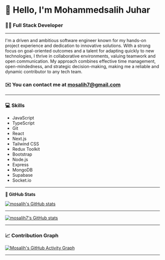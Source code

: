 # 👋 **Hello, I'm Mohammedsalih Juhar**

### 👨‍💻 Full Stack Developer

---

I'm a driven and ambitious software engineer known for my hands-on project experience and dedication to innovative solutions. With a strong focus on goal-oriented outcomes and a talent for adapting quickly to new technologies, I thrive in collaborative environments, valuing teamwork and open communication. My approach combines effective time management, open-mindedness, and strategic decision-making, making me a reliable and dynamic contributor to any tech team.

### ✉️ You can contact me at [mosalih7@gmail.com](mailto:mosalih7@gmail.com)

---

### 💻 Skills

- JavaScript
- TypeScript
- Git
- React
- Next.js
- Tailwind CSS
- Redux Toolkit
- Bootstrap
- Node.js
- Express
- MongoDB
- Supabase
- Socket.io

---

**🌟 GitHub Stats**

<a href="http://www.github.com/mosalih7">
  <img src="https:/github-readme-stats-rosy-ten-47.vercel.app/api?username=mosalih7&show_icons=true&count_private=true&title_color=ec4899&text_color=facc15&icon_color=84cc16&bg_color=14532d&hide_border=true" alt="mosalih's GitHub stats" />
</a>

---

[![mosalih7's GitHub stats](https://github-readme-stats.vercel.app/api?username=anuraghazra/api?username=anuraghazra)](https://github.com/anuraghazra/github-readme-stats)

---

### 📈 Contribution Graph

[![Mosalih's GitHub Activity Graph](https://github-readme-activity-graph.vercel.app/graph?username=mosalih7&bg_color=14532d&color=facc15&line=ec4899&point=84cc16&hide_border=true)](https://github.com/mosalih7)

---
